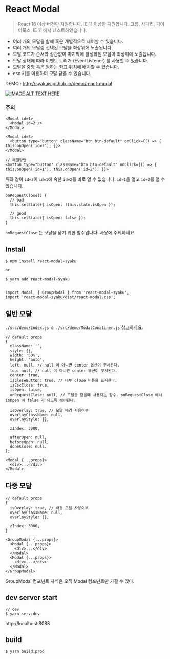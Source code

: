 # React Modal

> React 16 이상 버전만 지원합니다.  IE 11 이상만 지원합니다. 크롬, 사파리, 파이어폭스, IE 11 에서 테스트하였습니다.

- 여러 개의 모달을 함께 혹은 개별적으로 제어할 수 있습니다.
- 여러 개의 모달중 선택된 모달을 최상위에 노출됩니다.
- 모달 코드가 순서와 상관없이 마지막에 활성화된 모달이 최상위에 노출됩니다.
- 모달 상태에 따라 이벤트 트리거 (EventListener) 를 사용할 수 있습니다.
- 모달을 중앙 혹은 원하는 좌표 위치에 배치할 수 있습니다.
- esc 키를 이용하여 모달 닫을 수 있습니다.

DEMO : http://syakuis.github.io/demo/react-modal

[![IMAGE ALT TEXT HERE](http://img.youtube.com/vi/dBWe5x6v050/0.jpg)](https://youtu.be/dBWe5x6v050)

### 주의

```
<Modal id=1>
  <Modal id=2 />
</Modal>

<Modal id=3>
  <button type="button" className="btn btn-default" onClick={() => { this.onOpen('id=2'); }}>
</Modal>

// 해결방법
<button type="button" className="btn btn-default" onClick={() => { this.onOpen('id=1'); this.onOpen('id=2'); }}>
```

위와 같이 `id=3`이 `id=1`에 속한 `id=2`를 바로 열 수 없습니다. `id=1`을 열고 `id=2`를 열 수 있습니다.

```
onRequestClose() {
  // bad
  this.setState({ isOpen: !this.state.isOpen });

  // good
  this.setState({ isOpen: false });
}
```

`onRequestClose` 는 모달을 닫기 위한 함수입나다. 사용에 주의하세요.

## Install

```
$ npm install react-modal-syaku

or

$ yarn add react-modal-syaku


import Modal, { GroupModal } from 'react-modal-syaku';
import 'react-modal-syaku/dist/react-modal.css';
```

## 일반 모달

`./src/demo/index.js & ./src/demo/ModalConatiner.js` 참고하세요.

```
// default props
{
  className: '',
  style: {},
  width: '50%',
  height: 'auto',
  left: null, // null 이 아니면 center 옵션이 무시된다.
  top: null, // null 이 아니면 center 옵션이 무시된다.
  center: true,
  isCloseButton: true, // 내부 close 버튼을 표시한다.
  isEscClose: true,
  isOpen: false,
  onRequestClose: null, // 모달을 닫을때 사용되는 함수. onRequestClose 에서 isOpen 이 false 가 되도록 해야한다.

  isOverlay: true, // 모달 배경 사용여부
  overlayClassName: null,
  overlayStyle: {},

  zIndex: 3000,

  afterOpen: null,
  beforeOpen: null,
  doneClose: null,
};

<Modal {...props}>
  <div>...</div>
</Modal>
```

## 다중 모달

```
// default props
{
  isOverlay: true, // 배경 모달 사용여부
  overlayClassName: null,
  overlayStyle: {},

  zIndex: 3000,
}

<GroupModal {...props}>
  <Modal {...props}>
    <div>...</div>
  </Modal>
  <Modal {...props}>
    <div>...</div>
  </Modal>
</GroupModal>
```

GroupModal 컴포넌트 자식은 오직 Modal 컴포넌트만 가질 수 있다.

## dev server start

```
// dev
$ yarn serv:dev

```

http://localhost:8088

## build

```
$ yarn build:prod
```

